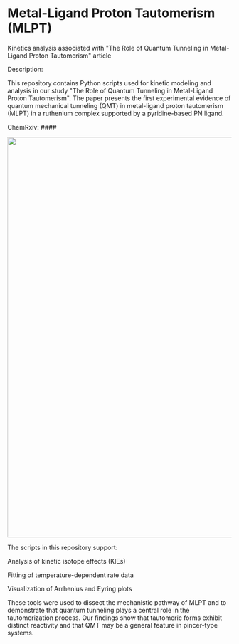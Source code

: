 # Metal-Ligand Proton Tautomerism (MLPT)
Kinetics analysis associated with "The Role of Quantum Tunneling in Metal-Ligand Proton Tautomerism" article

Description:

This repository contains Python scripts used for kinetic modeling and analysis in our study "The Role of Quantum Tunneling in Metal-Ligand Proton Tautomerism". The paper presents the first experimental evidence of quantum mechanical tunneling (QMT) in metal-ligand proton tautomerism (MLPT) in a ruthenium complex supported by a pyridine-based PN ligand.

ChemRxiv: ####

<img src="https://github.com/user-attachments/assets/6512e09d-9fa9-4cbc-ae5e-b18285c6c375" width="900">

The scripts in this repository support:

Analysis of kinetic isotope effects (KIEs)

Fitting of temperature-dependent rate data

Visualization of Arrhenius and Eyring plots


These tools were used to dissect the mechanistic pathway of MLPT and to demonstrate that quantum tunneling plays a central role in the tautomerization process. Our findings show that tautomeric forms exhibit distinct reactivity and that QMT may be a general feature in pincer-type systems.
